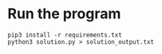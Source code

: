 # Run the program
```
pip3 install -r requirements.txt
python3 solution.py > solution_output.txt
```
